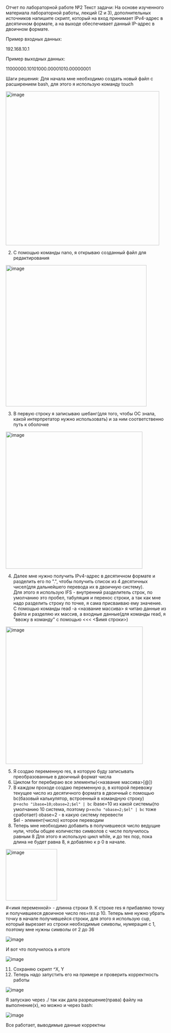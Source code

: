 Отчет по лабораторной работе №2 
Текст задачи: 
На основе изученного материала лабораторной работы, лекций (2 и 3), дополнительных источников напишите скрипт, который на вход принимает IPv4-адрес в десятичном формате, а на выходе обеспечивает данный IP-адрес в двоичном формате. 
 
Пример входных данных: 
 
192.168.10.1 
 
Пример выходныx данных: 
 
11000000.10101000.00001010.00000001 
 
Шаги решения: 
Для начала мне необходимо создать новый файл с расширением bash, для этого я использую команду touch 

 <img width="482" alt="image" src="https://github.com/user-attachments/assets/3c5537c1-4952-4358-be22-9e3a0ba8e072">

 
 
 
2.  С помощью команды nano, я открываю созданный файл для редактирования 
 
 <img width="442" alt="image" src="https://github.com/user-attachments/assets/05c908a6-cbb7-41c8-a863-74ab66520b21">

 
 
3. В первую строку я записываю шебанг(для того, чтобы ОС знала, какой интерпретатор нужно использовать) и за ним соответственно путь к оболочке 
 
 <img width="429" alt="image" src="https://github.com/user-attachments/assets/15390eb5-d992-497a-8045-e64c10658c1b">

 
4. Далее мне нужно получить IPv4-адрес в десятичном формате и разделить его по ".", чтобы получить список из 4 десятичных чисел(для дальнейшего перевода их в двоичную систему).  
Для этого я использую IFS - внутренний разделитель строк, по умолчанию это пробел, табуляция и перенос строки, а так как мне надо разделить строку по точке, я сама присваиваю ему значение.  
С помощью команды read -а <название массива> я читаю данные из файла и разделяю их массив, а входные данные(для команды read, я "ввожу в команду" с помощью <<< <$имя строки>) 
 
 <img width="430" alt="image" src="https://github.com/user-attachments/assets/aaf3c571-8944-469d-b8b7-d1cef48753cd">

 
5. Я создаю переменную res, в которую буду записывать преобразованные в двоичный формат числа 
6. Циклом for перебираю все элементы(<название массива>[@])  
7. В каждом проходе создаю переменную p, в которой перевожу текущее число из десятичного формата в двоичный с помощью bc(базовый калькулятор, встроенный в командную строку)  
p=`echo "ibase=10;obase=2;$el" | bc` 
ibase=10 из какой системы(по умолчанию 10 система, поэтому p=`echo "obase=2;$el" | bc` тоже сработает) 
obase=2 - в какую систему перевести  
$el - элемент(число) которое переводим 
8. Теперь мне необходимо добавить в получившееся число ведущие нули, чтобы общее количество символов с числе получилось равным 8 
Для этого я использую цикл while, и до тех пор, пока длина не будет равна 8, я добавляю к p 0 в начале.

<img width="161" alt="image" src="https://github.com/user-attachments/assets/8116520f-f4ce-40dd-8df9-c484cad28c4b">

#<имя переменной> - длинна строки 
9. К строке res я прибавляю точку и получившееся двоичное число 
res=$res.$p 
10. Теперь мне нужно убрать точку в начале получившейся строки, для этого я использую cup, который вырезает из строки необходимые символы, нумерация с 1, поэтому мне нужны символы от 2 до 36 
 
 ![image](https://github.com/user-attachments/assets/ad40acbc-24eb-4403-ad65-e8cfd2a765d5)
 
И вот что получилось в итоге 
 
 ![image](https://github.com/user-attachments/assets/d4f2b921-da12-4828-a21f-611cbea88ee6)
 
11. Сохраняю скрипт ^X, Y  
12. Теперь надо запустить его на примере и проверить корректность работы 
 
 ![image](https://github.com/user-attachments/assets/cdbc0fc0-8829-49f2-8232-362b42ad4744)

Я запускаю через ./ так как дала разрешение(права) файлу на выполнение(х), но можно и через bash: 
 
 ![image](https://github.com/user-attachments/assets/f376b1ed-8e19-42e0-a10a-415959c6f1b7)

Все работает, выводимые данные корректны  
 
